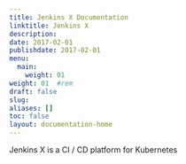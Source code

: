 ```yaml
---
title: Jenkins X Documentation
linktitle: Jenkins X
description: 
date: 2017-02-01
publishdate: 2017-02-01
menu:
  main:
    weight: 01
weight: 01	#rem
draft: false
slug:
aliases: []
toc: false
layout: documentation-home
---
```

Jenkins X is a CI / CD platform for Kubernetes
